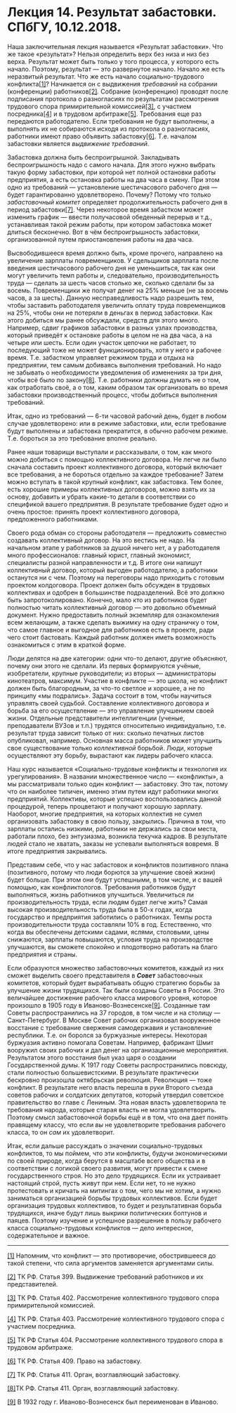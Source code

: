 # Лекция 14. Результат забастовки. СПбГУ, 10.12.2018.

Наша заключительная лекция называется «Результат забастовки». Что же такое «результат»? Нельзя определить верх без низа и низ без верха. Результат может быть только у того процесса, у которого есть начало. Поэтому, результат — это развернутое начало. Начало же есть неразвитый результат. Что же есть начало социально-трудового конфликта[[1]](#_ftn1)? Начинается он с выдвижения _требований_ на собрании (конференции) работников[[2]](#_ftn2)_._ Собрание (конференцию) проводят после подписания протокола о разногласиях по результатам рассмотрения трудового спора примирительной комиссией[[3]](#_ftn3), с участием посредника[[4]](#_ftn4) и в трудовом арбитраже[[5]](#_ftn5). Требования еще раз передаются работодателю. Если требования не будут выполнены, а выполнять их не собираются исходя из протокола о разногласиях, работники имеют право объявить забастовку[[6]](#_ftn6). Т.е. началом забастовки является _выдвижение требований_.

Забастовка должна быть беспроигрышной. Закладывать беспроигрышность надо с самого начала. Для этого нужно выбрать такую форму забастовки, при которой нет полной остановки работы предприятия, а есть остановка работы на два часа в смену. При этом одно из требований — установление шестичасового рабочего дня — будет гарантированно удовлетворено. Почему? Потому что только _забастовочный комитет_ определяет продолжительность рабочего дня в период забастовки[[7]](#_ftn7). Через некоторое время забастком может изменить график — ввести получасовой обеденный перерыв и т.д., устанавливая такой режим работы, при котором забастовка может длиться бесконечно. Вот в чём беспроигрышность забастовки, организованной путем приостановления работы на два часа.

Высвободившееся время должно быть, кроме прочего, направлено на увеличение зарплаты повременщиков. У сдельщиков зарплата после введения шестичасового рабочего дня не уменьшиться, так как они могут увеличить темп работы и, следовательно, производительность труда — сделать за шесть часов столько же, сколько сделали бы за восемь. Повременщики же получат денег на 25% меньше (не за восемь часов, а за шесть). Данную несправедливость надо разрешить тем, чтобы заставить работодателя увеличить оплату труда повременщиков на 25%, чтобы они не потеряли в деньгах в период забастовки. Как этого добиться мы ранее обсуждали, средств для этого много. Например, сдвиг графиков забастовки в разных узлах производства, который приведёт к остановке работы в целом не на два часа, а на четыре или шесть. Если один участок цепочки не работает, то последующий тоже не может функционировать, хотя у него и рабочее время. Т.е. забастком управляет режимом труда и отдыха на предприятии, тем самым добиваясь выполнения требований. Но надо не забывать о необходимости уведомления об изменениях за три дня, чтобы всё было по закону[[8]](#_ftn8). Т.е. работники должны думать не о том, как отработать своё, а о том, каким образом так организовать во время забастовки производственный процесс, чтобы добиться выполнения требований.

Итак, одно из требований — 6-ти часовой рабочий день, будет в любом случае удовлетворено: или в режиме забастовки, или, если требование будут выполнены и забастовка прекратится, в обычно рабочем режиме. Т.е. бороться за это требование вполне реально.

Ранее наши товарищи выступали и рассказывали, о том, как много можно добиться с помощью коллективного договора. Не легче ли было сначала составить проект коллективного договора, который включает все требования, а не бороться отдельно за каждое требование? Затем можно вступать в такой крупный конфликт, как забастовка. Тем более, есть хорошие примеры коллективных договоров, можно взять их за основу, добавить и убрать какие-то детали в соответствии со спецификой вашего предприятия. В результате требование будет одно и очень простое: принять проект коллективного договора, предложенного работниками.

Своего рода обман со стороны работодателя — предложить совместно создавать коллективный договор. На это вестись не надо. На начальном этапе у работников за душой ничего нет, а у работодателя много профессионалов: главный юрист, главный экономист, специалисты разной направленности и т.д. В итоге они напишут коллективный договор, который выгоден работодателю, а работники останутся ни с чем. Поэтому на переговоры надо приходить с готовым проектом колдоговора. Проект должен быть обсужден в трудовых коллективах и одобрен в большинстве подразделений. Всё это должно быть запротоколировано. Конечно, мало кто из работников будет полностью читать коллективный договор — это довольно объемный документ. Нужно предоставить полный экземпляр для ознакомления всем желающим, а также сделать выжимку на одну страничку о том, что самое главное и выгодное для работников есть в проекте, ради чего стоит бастовать. Каждый работник должен иметь возможность ознакомиться с этим в краткой форме.

Люди делятся на две категории: одни что-то делают, другие объясняют, почему они этого не сделали. Из первых формируются учёные, изобретатели, крупные руководители; из вторых — администраторы кинотеатров, максимум. Участие в конфликте — это школа, но конфликт должен быть благородным, за что-то светлое и хорошее, а не по принципу «мы подрались». Задача состоит в том, чтобы научиться управлять своей судьбой. Составление коллективного договора и борьба за его осуществление — это управление улучшением своей жизни. Отдельные представители интеллигенции (ученые, преподаватели ВУЗов и т.п.) трудятся относительно индивидуально, т.е. результат труда зависит только от них: сколько печатных листов опубликовал, например. Основная масса работников может улучшить свое существование только _коллективной_ борьбой. Люди, которые осуществляют эту борьбу, вырастают как лидеры рабочего класса.

Наш курс называется «Социально-трудовые конфликты и технология их урегулирования». В названии множественное число — «конфликты», а мы рассматривали только один конфликт — забастовку. Это так, потому что он наиболее типичен, именно этим путем идут работники многих предприятий. Коллективы, которые успешно воспользовались данной процедурой, теперь процветают и получают хорошую зарплату. Наоборот, многие предприятия, на которых коллектив не сумел организовать забастовку в свою пользу, закрылись. Причина в том, что зарплаты остались низкими, работники не держались за свои места, работали плохо, без энтузиазма, возникла текучка кадров. В результате людей стало не хватать, заказы не успевали выполняться вовремя. В итоге предприятия закрывались.

Представим себе, что у нас забастовок и конфликтов позитивного плана (позитивного, потому что люди борются за улучшение своей жизни) будет больше. При этом они будут успешными, в том числе, и с вашей помощью, как конфликтологов. Требования работников будут выполняться, жизнь работников улучшиться. Увеличиться ли производительность труда, если людям будет легче жить? Самая высокая производительность труда была в 50-х годах, когда государство и предприятия заботились о работниках. Темпы роста производительности труда составляли 10% в год. Естественно, что когда вы обеспечены детскими садами, яслями, столовыми, цены снижаются, зарплаты повышаются, условия труда на производстве улучшаются, вы сможете спокойно и плодотворно работать на благо предприятия и страны.

Если образуются множество забастовочных комитетов, каждый из них сможет выделить своего представителя в **_Совет_** забастовочных комитетов, который будет вырабатывать общую стратегию борьбы за улучшение жизни трудящихся. Так были созданы Советы в России. Это величайшее достижение рабочего класса мирового уровня, которое произошло в 1905 году в Иваново-Вознесенске[[9]](#_ftn9). Созданные там Советы распространились на 37 городов, в том числе и на столицу — Санкт-Петербург. В Москве Совет рабочих организовал вооруженное восстание с требование свержения самодержавия и установление республики. Т.е. он боролся за буржуазные интересы. Некоторая буржуазия активно помогала Советам. Например, фабрикант Шмит вооружил своих рабочих и дал денег на организационные мероприятия. Результатом этого восстания был указ царя о создании Государственной думы. К 1917 году Советы распространились повсюду, стали полностью большевистскими. В результате практически бескровно произошла октябрьская революция. Революция — тоже конфликт. В результате него власть перешла в руки Второго съезда советов рабочих и солдатских депутатов, который утвердил советское правительство во главе с Лениным. Эта новая власть удовлетворила те требования народа, которые старая власть не могла удовлетворить. Поэтому смысл забастовочной борьбы ещё и в том, что она дает понять правящему классу, что если _вы_ не удовлетворите требования рабочего класса, то он _сам_ их удовлетворит.

Итак, если дальше рассуждать о значении социально-трудовых конфликтов, то мы поймем, что эти конфликты, будучи экономическими по своей природе, когда берутся в масштабе всего общества и в соответствии с логикой своего развития, могут привести к смене государственного строя. Но это дело трудящихся. Если их устраивает настоящий строй, пусть живут при нем. Если нет, то не нужно протестовать и кричать на митингах о том, чего мы не хотим, а нужно заниматься организацией борьбы трудовых коллективов. Если будет организация трудовых коллективов, то будет и результативная борьба трудящихся, иначе будут лишь выкрики политических болтунов и паяцев. Поэтому изучение и успешное разрешение в пользу рабочего класса социально-трудовых конфликтов — дело интересное, содержательное и важное.

  

---

[[1]](#_ftnref1) Напомним, что конфликт — это противоречие, обострившееся до такой степени, что сила аргументов заменяется аргументами силы.

[[2]](#_ftnref2) ТК РФ. Статья 399. Выдвижение требований работников и их представителей.

[[3]](#_ftnref3) ТК РФ. Статья 402. Рассмотрение коллективного трудового спора примирительной комиссией.

[[4]](#_ftnref4) ТК РФ. Статья 403. Рассмотрение коллективного трудового спора с участием посредника.

[[5]](#_ftnref5) ТК РФ Статья 404. Рассмотрение коллективного трудового спора в трудовом арбитраже.

[[6]](#_ftnref6) ТК РФ. Статья 409. Право на забастовку.

[[7]](#_ftnref7) ТК РФ. Статья 411. Орган, возглавляющий забастовку.

[[8]](#_ftnref8)ТК РФ. Статья 411. Орган, возглавляющий забастовку.

[[9]](#_ftnref9) В 1932 году г. Иваново-Вознесенск был переименован в Иваново.